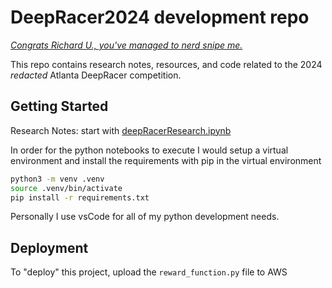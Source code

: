 # DeepRacer2024 development repo
[_Congrats Richard U., you've managed to nerd snipe me._](https://xkcd.com/356/)

This repo contains research notes, resources, and code related to the 2024 _redacted_ Atlanta DeepRacer competition.


## Getting Started
Research Notes: start with [deepRacerResearch.ipynb](deepRacerResearch.ipynb)

In order for the python notebooks to execute I would setup a virtual environment 
and install the requirements with pip in the virtual environment

```bash
python3 -m venv .venv
source .venv/bin/activate
pip install -r requirements.txt
```

Personally I use vsCode for all of my python development needs.


## Deployment
To "deploy" this project, upload the `reward_function.py` file to AWS